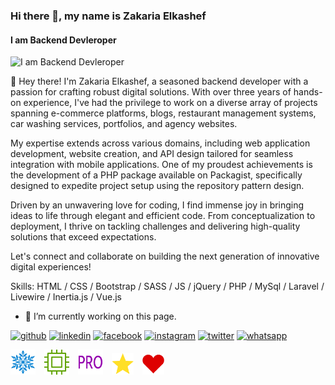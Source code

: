 ### Hi there 👋, my name is Zakaria Elkashef
#### I am Backend Devleroper
![I am Backend Devleroper](https://media.licdn.com/dms/image/D4D16AQEVdiEZynep9A/profile-displaybackgroundimage-shrink_350_1400/0/1712321778252?e=1717632000&v=beta&t=sYASNL9t3VrU678koLGkjRQBlOv-w47gwJcgil0z7i0)

👋 Hey there! I'm Zakaria Elkashef, a seasoned backend developer with a passion for crafting robust digital solutions. With over three years of hands-on experience, I've had the privilege to work on a diverse array of projects spanning e-commerce platforms, blogs, restaurant management systems, car washing services, portfolios, and agency websites.

My expertise extends across various domains, including web application development, website creation, and API design tailored for seamless integration with mobile applications. One of my proudest achievements is the development of a PHP package available on Packagist, specifically designed to expedite project setup using the repository pattern design.

Driven by an unwavering love for coding, I find immense joy in bringing ideas to life through elegant and efficient code. From conceptualization to deployment, I thrive on tackling challenges and delivering high-quality solutions that exceed expectations.

Let's connect and collaborate on building the next generation of innovative digital experiences!

Skills: HTML / CSS / Bootstrap / SASS / JS / jQuery / PHP / MySql / Laravel / Livewire / Inertia.js / Vue.js

- 🔭 I’m currently working on this page. 


[<img src='https://cdn.jsdelivr.net/npm/simple-icons@3.0.1/icons/github.svg' alt='github' height='40'>](https://github.com/https://github.com/DevZakariaElkashef)  [<img src='https://cdn.jsdelivr.net/npm/simple-icons@3.0.1/icons/linkedin.svg' alt='linkedin' height='40'>](https://www.linkedin.com/in/https://www.linkedin.com/in/zakaria-elkashef//)  [<img src='https://cdn.jsdelivr.net/npm/simple-icons@3.0.1/icons/facebook.svg' alt='facebook' height='40'>](https://www.facebook.com/https://www.facebook.com/profile.php?id=100087770246550)  [<img src='https://cdn.jsdelivr.net/npm/simple-icons@3.0.1/icons/instagram.svg' alt='instagram' height='40'>](https://www.instagram.com/https://www.instagram.com/dev.zakaria_elkashef//)  [<img src='https://cdn.jsdelivr.net/npm/simple-icons@3.0.1/icons/twitter.svg' alt='twitter' height='40'>](https://twitter.com/https://twitter.com/dev_zakaria_)  [<img src='https://cdn.jsdelivr.net/npm/simple-icons@3.0.1/icons/whatsapp.svg' alt='whatsapp' height='40'>](https://wa.me/+201067084439)  

<a href='https://archiveprogram.github.com/'><img src='https://raw.githubusercontent.com/acervenky/animated-github-badges/master/assets/acbadge.gif' width='40' height='40'></a> <a href='https://docs.github.com/en/developers'><img src='https://raw.githubusercontent.com/acervenky/animated-github-badges/master/assets/devbadge.gif' width='40' height='40'></a> <a href='https://github.com/pricing'><img src='https://raw.githubusercontent.com/acervenky/animated-github-badges/master/assets/pro.gif' width='40' height='40'></a> <a href='https://stars.github.com/'><img src='https://raw.githubusercontent.com/acervenky/animated-github-badges/master/assets/starbadge.gif' width='35' height='35'></a> <a href='https://docs.github.com/en/github/supporting-the-open-source-community-with-github-sponsors'><img src='https://raw.githubusercontent.com/acervenky/animated-github-badges/master/assets/sponsorbadge.gif' width='35' height='35'></a> 


